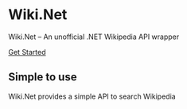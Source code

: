 <div class="hero container">
    <div class="hero-content">
        <h1>Wiki.Net</h1>
        <div class="lead">
            <p>Wiki.Net – An unofficial .NET Wikipedia API wrapper</p>
        </div>
        <div class="actions">
            <a href="articles/" class="btn btn-primary btn-lg">
                Get Started
            </a>
        </div>
    </div>
</div>

<div class="highlights">
    <section>
        <h2>Simple to use</h2>
        <div class="content">
            <p>Wiki.Net provides a simple API to search Wikipedia</p>
        </div>
    </section>
</div>